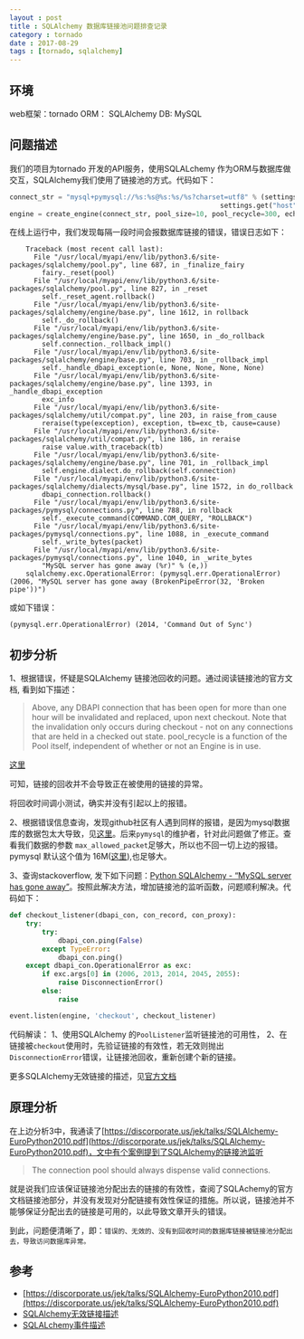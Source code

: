 ```yaml
---
layout : post
title : SQLAlchemy 数据库链接池问题排查记录
category : tornado
date : 2017-08-29
tags : [tornado, sqlalchemy]
---
```



## 环境

web框架：tornado 
ORM： SQLAlchemy 
DB: MySQL

## 问题描述

我们的项目为tornado 开发的API服务，使用SQLALchemy 作为ORM与数据库做交互，SQLAlchemy我们使用了链接池的方式。代码如下：
```python
connect_str = "mysql+pymysql://%s:%s@%s:%s/%s?charset=utf8" % (settings.get("user"), settings.get("password"),
                                                    settings.get("host"), settings.get("port"), settings.get("name"))
engine = create_engine(connect_str, pool_size=10, pool_recycle=300, echo=False, max_overflow=5)
```

在线上运行中，我们发现每隔一段时间会报数据库链接的错误，错误日志如下：
```
    Traceback (most recent call last):
      File "/usr/local/myapi/env/lib/python3.6/site-packages/sqlalchemy/pool.py", line 687, in _finalize_fairy
        fairy._reset(pool)
      File "/usr/local/myapi/env/lib/python3.6/site-packages/sqlalchemy/pool.py", line 827, in _reset
        self._reset_agent.rollback()
      File "/usr/local/myapi/env/lib/python3.6/site-packages/sqlalchemy/engine/base.py", line 1612, in rollback
        self._do_rollback()
      File "/usr/local/myapi/env/lib/python3.6/site-packages/sqlalchemy/engine/base.py", line 1650, in _do_rollback
        self.connection._rollback_impl()
      File "/usr/local/myapi/env/lib/python3.6/site-packages/sqlalchemy/engine/base.py", line 703, in _rollback_impl
        self._handle_dbapi_exception(e, None, None, None, None)
      File "/usr/local/myapi/env/lib/python3.6/site-packages/sqlalchemy/engine/base.py", line 1393, in _handle_dbapi_exception
        exc_info
      File "/usr/local/myapi/env/lib/python3.6/site-packages/sqlalchemy/util/compat.py", line 203, in raise_from_cause
        reraise(type(exception), exception, tb=exc_tb, cause=cause)
      File "/usr/local/myapi/env/lib/python3.6/site-packages/sqlalchemy/util/compat.py", line 186, in reraise
        raise value.with_traceback(tb)
      File "/usr/local/myapi/env/lib/python3.6/site-packages/sqlalchemy/engine/base.py", line 701, in _rollback_impl
        self.engine.dialect.do_rollback(self.connection)
      File "/usr/local/myapi/env/lib/python3.6/site-packages/sqlalchemy/dialects/mysql/base.py", line 1572, in do_rollback
        dbapi_connection.rollback()
      File "/usr/local/myapi/env/lib/python3.6/site-packages/pymysql/connections.py", line 788, in rollback
        self._execute_command(COMMAND.COM_QUERY, "ROLLBACK")
      File "/usr/local/myapi/env/lib/python3.6/site-packages/pymysql/connections.py", line 1088, in _execute_command
        self._write_bytes(packet)
      File "/usr/local/myapi/env/lib/python3.6/site-packages/pymysql/connections.py", line 1040, in _write_bytes
        "MySQL server has gone away (%r)" % (e,))
    sqlalchemy.exc.OperationalError: (pymysql.err.OperationalError) (2006, "MySQL server has gone away (BrokenPipeError(32, 'Broken pipe'))")
```
或如下错误：
```
(pymysql.err.OperationalError) (2014, 'Command Out of Sync')
```

## 初步分析

1、根据错误，怀疑是SQLAlchemy 链接池回收的问题。通过阅读链接池的官方文档, 看到如下描述：
>Above, any DBAPI connection that has been open for more than one hour will be invalidated and replaced, upon next checkout. Note that the invalidation only occurs during checkout - not on any connections that are held in a checked out state. pool_recycle is a function of the Pool itself, independent of whether or not an Engine is in use.

[这里](http://docs.sqlalchemy.org/en/latest/core/pooling.html?highlight=pool_recycle#setting-pool-recycle)

可知，链接的回收并不会导致正在被使用的链接的异常。

将回收时间调小测试，确实并没有引起以上的报错。


2、根据错误信息查询，发现github社区有人遇到同样的报错，是因为mysql数据库的数据包太大导致，见[这里](https://github.com/PyMySQL/PyMySQL/issues/426)。后来`pymysql`的维护者，针对此问题做了修正。查看我们数据的参数 `max_allowed_packet`足够大，所以也不回一切上边的报错。pymysql 默认这个值为 16M([这里](http://pymysql.readthedocs.io/en/latest/modules/connections.html?highlight=max_allowed_packet)),也足够大。

3、查询stackoverflow, 发下如下问题：[Python SQLAlchemy - “MySQL server has gone away”](https://stackoverflow.com/questions/18054224/python-sqlalchemy-mysql-server-has-gone-away)。按照此解决方法，增加链接池的监听函数，问题顺利解决。代码如下：
```python
def checkout_listener(dbapi_con, con_record, con_proxy):
    try:
        try:
            dbapi_con.ping(False)
        except TypeError:
            dbapi_con.ping()
    except dbapi_con.OperationalError as exc:
        if exc.args[0] in (2006, 2013, 2014, 2045, 2055):
            raise DisconnectionError()
        else:
            raise

event.listen(engine, 'checkout', checkout_listener)
```
代码解读：
1、使用SQLAlchemy 的`PoolListener`监听链接池的可用性，
2、在链接被`checkout`使用时，先验证链接的有效性，若无效则抛出`DisconnectionError`错误，让链接池回收，重新创建个新的链接。

更多SQLAlchemy无效链接的描述，见[官方文档](http://docs.sqlalchemy.org/en/latest/core/pooling.html#dealing-with-disconnects)

## 原理分析

在上边分析3中，我通读了[https://discorporate.us/jek/talks/SQLAlchemy-EuroPython2010.pdf](https://discorporate.us/jek/talks/SQLAlchemy-EuroPython2010.pdf)，文中有个案例提到了SQLAlchemy的链接池监听
>The connection pool should always dispense valid connections.

就是说我们应该保证链接池分配出去的链接的有效性，查阅了SQLAchemy的官方文档链接池部分，并没有发现对分配链接有效性保证的措施。所以说，链接池并不能够保证分配出去的链接是可用的，以此导致文章开头的错误。

到此，问题便清晰了，即：`错误的、无效的、没有到回收时间的数据库链接被链接池分配出去，导致访问数据库异常。`

## 参考

- [https://discorporate.us/jek/talks/SQLAlchemy-EuroPython2010.pdf](https://discorporate.us/jek/talks/SQLAlchemy-EuroPython2010.pdf)
- [SQLAlchemy无效链接描述](http://docs.sqlalchemy.org/en/latest/core/pooling.html#dealing-with-disconnects)
- [SQLALchemy事件描述](http://docs.sqlalchemy.org/en/latest/core/pooling.html#pool-events)